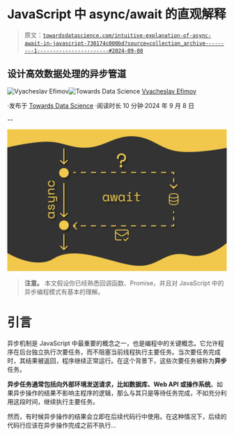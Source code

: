 # JavaScript 中 async/await 的直观解释

> 原文：[`towardsdatascience.com/intuitive-explanation-of-async-await-in-javascript-730174c000bd?source=collection_archive---------1-----------------------#2024-09-08`](https://towardsdatascience.com/intuitive-explanation-of-async-await-in-javascript-730174c000bd?source=collection_archive---------1-----------------------#2024-09-08)

## 设计高效数据处理的异步管道

[](https://medium.com/@slavahead?source=post_page---byline--730174c000bd--------------------------------)![Vyacheslav Efimov](https://medium.com/@slavahead?source=post_page---byline--730174c000bd--------------------------------)[](https://towardsdatascience.com/?source=post_page---byline--730174c000bd--------------------------------)![Towards Data Science](https://towardsdatascience.com/?source=post_page---byline--730174c000bd--------------------------------) [Vyacheslav Efimov](https://medium.com/@slavahead?source=post_page---byline--730174c000bd--------------------------------)

·发布于 [Towards Data Science](https://towardsdatascience.com/?source=post_page---byline--730174c000bd--------------------------------) ·阅读时长 10 分钟·2024 年 9 月 8 日

--

![](img/b5cfe111c12bf37450e018b376f9c41b.png)

> **注意。** 本文假设你已经熟悉回调函数、Promise，并且对 JavaScript 中的异步编程模式有基本的理解。

# 引言

异步机制是 JavaScript 中最重要的概念之一，也是编程中的关键概念。它允许程序在后台独立执行次要任务，而不阻塞当前线程执行主要任务。当次要任务完成时，其结果被返回，程序继续正常运行。在这个背景下，这些次要任务被称为**异步**任务。

**异步任务通常包括向外部环境发送请求，比如数据库、Web API 或操作系统**。如果异步操作的结果不影响主程序的逻辑，那么与其只是等待任务完成，不如充分利用这段时间，继续执行主要任务。

然而，有时候异步操作的结果会立即在后续代码行中使用。在这种情况下，后续的代码行应该在异步操作完成之前不执行…
